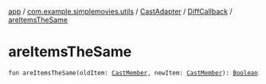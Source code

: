 [app](../../../index.md) / [com.example.simplemovies.utils](../../index.md) / [CastAdapter](../index.md) / [DiffCallback](index.md) / [areItemsTheSame](./are-items-the-same.md)

# areItemsTheSame

`fun areItemsTheSame(oldItem: `[`CastMember`](../../../com.example.simplemovies.domain/-cast-member/index.md)`, newItem: `[`CastMember`](../../../com.example.simplemovies.domain/-cast-member/index.md)`): `[`Boolean`](https://kotlinlang.org/api/latest/jvm/stdlib/kotlin/-boolean/index.html)